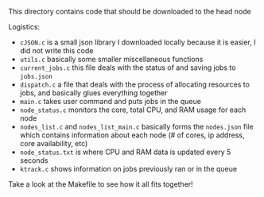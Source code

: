 This directory contains code that should be downloaded to the head node

Logistics:

- ```cJSON.c``` is a small json library I downloaded locally because it is easier, I did not write this code
- ```utils.c``` basically some smaller miscellaneous functions
- ```current_jobs.c``` this file deals with the status of and saving jobs to ```jobs.json```
- ```dispatch.c``` a file that deals with the process of allocating resources to jobs, and basically glues everything together
- ```main.c``` takes user command and puts jobs in the queue
- ```node_status.c``` monitors the core, total CPU, and RAM usage for each node
- ```nodes_list.c``` and ```nodes_list_main.c``` basically forms the ```nodes.json``` file which contains information about each node (# of cores, ip address, core availability, etc)
- ```node_status.txt``` is where CPU and RAM data is updated every 5 seconds
- ```ktrack.c``` shows information on jobs previously ran or in the queue

Take a look at the Makefile to see how it all fits together!
